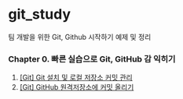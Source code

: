 # git_study
팀 개발을 위한 Git, Github 시작하기 예제 및 정리

### Chapter 0. 빠른 실습으로 Git, GitHub 감 익히기

1. [\[Git\] Git 설치 및 로컬 저장소 커밋 관리](https://yonghwankim-dev.tistory.com/307)
2. [\[Git\] GitHub 원격저장소에 커밋 올리기](https://yonghwankim-dev.tistory.com/308)

